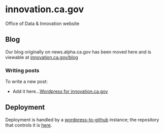 # innovation.ca.gov
Office of Data & Innovation website


## Blog

Our blog originally on news.alpha.ca.gov has been moved here and is viewable at [innovation.ca.gov/blog](https://innovation.ca.gov/blog/)

### Writing posts

To write a new post:

- Add it here...[Wordpress for innovation.ca.gov](https://live-digital-ca-gov.pantheonsite.io/.pantheonsite.io/wp-admin/edit.php)

## Deployment

Deployment is handled by a [wordpress-to-github](https://www.npmjs.com/package/@cagov/wordpress-to-github) instance; the repository that controls it is [here](https://github.com/cagov/services-wordpress-to-github-digital-ca-gov).

<!--
## Preview Mode

You can preview content updates [here](https://fa-go-wp-prev-01.azurewebsites.net/).

- The Preview instance will give you a rendering of the page as it will look in production.
- It can create a preview for any page or post that is published
- If you publish a new page in WordPress and are not ready to go live but want to see how it will look live use the ```Preview-Mode``` tag on the content before publishing
- The presence of the Preview-Mode tag will prevent it from going live but will allow it to be browsable on the [preview instance](https://fa-go-wp-prev-01.azurewebsites.net/)
- When ready to go live remove the Preview-Mode tag from the content and publish again
-->
